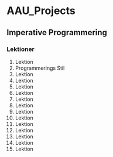 # AAU_Projects

## Imperative Programmering
### Lektioner
1. Lektion
  1. Programmerings Stil
2. Lektion
3. Lektion
4. Lektion
5. Lektion
6. Lektion
7. Lektion
8. Lektion
9. Lektion
10. Lektion
11. Lektion
12. Lektion
13. Lektion
14. Lektion
